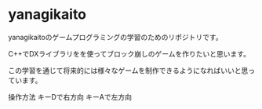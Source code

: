 # yanagikaito

yanagikaitoのゲームプログラミングの学習のためのリポジトリです。

C++でDXライブラリをを使ってブロック崩しのゲームを作りたいと思います。

この学習を通じて将来的には様々なゲームを制作できるようになればいいと思っています。

操作方法
キーDで右方向
キーAで左方向
